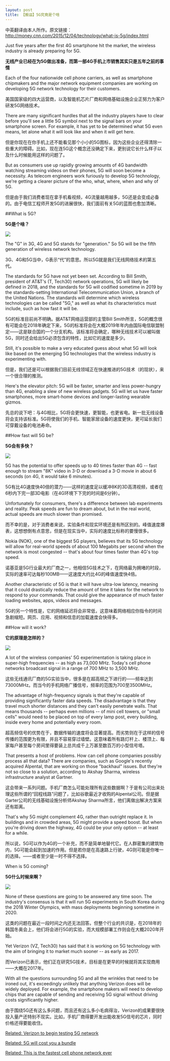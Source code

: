 ```yaml
---
layout: post
title: 【搬运】5G究竟是个啥
---
```


中英翻译由本人所作。原文链接：<http://money.cnn.com/2015/12/04/technology/what-is-5g/index.html>

<p class=lead>Just five years after the first 4G smartphone hit the market, the wireless industry is already preparing for 5G.</p>

**无线产业已经在为5G做出准备，而第一部4G手机上市销售其实只是五年之前的事情**

Each of the four nationwide cell phone carriers, as well as smartphone chipmakers and the major network equipment companies are working on developing 5G network technology for their customers.

美国国家级的四大运营商，以及智能机芯片厂商和网络基础设施企业正努力为客户研发5G网络技术。

There are many significant hurdles that all the industry players have to clear before you'll see a little 5G symbol next to the signal bars on your smartphone screen. For example, it has yet to be determined what 5G even means, let alone what it will look like and when it will get here.

但是你现在在你手机上还不能看见那个小小的5G图标，因为这些企业还得清除一些重大的障碍。比如，现在连5G这个概念还没确定下来，更别说它长什么样子以及什么时候能用这样的问题了。

But as consumers use up rapidly growing amounts of 4G bandwidth watching streaming videos on their phones, 5G will soon become a necessity. As telecom engineers work furiously to develop 5G technology, we're getting a clearer picture of the who, what, where, when and why of 5G.

但是由于我们消费者现在拿手机看视频，4G流量越用越多，5G还是会变成必备的。由于电信工程师开发5G的进展很快，我们面前有关5G的蓝图也愈加清晰。

##What is 5G?

**5G是个啥？**

![](http://i2.cdn.turner.com/money/dam/assets/150518144020-5g-wireless-table-780x439.jpg)

The "G" in 3G, 4G and 5G stands for "generation." So 5G will be the fifth generation of wireless network technology.

3G、4G和5G当中，G表示“代”的意思。所以5G就是我们无线网络技术的第五代。

The standards for 5G have not yet been set. According to Bill Smith, president of AT&T's (T, Tech30) network operations, 5G will likely be defined in 2018, and the standards for 5G will codified sometime in 2019 by the standards-setting International Telecommunication Union, a branch of the United Nations. The standards will determine which wireless technologies can be called "5G," as well as what its characteristics must include, such as how fast it will be.

5G的标准目前尚不明确。据AT&T网络运营部的主管Bill Smith所言，5G的概念很有可能会在2018年确定下来，5G的标准将会在大概2019年年内由国际电信联盟制定——这是联合国的一个分支机构。该标准将会确定，哪种无线技术可以被叫做5G，同时还会给出5G必须包含的特性，比如它的速度是多少。

Still, it's possible to make a very educated guess about what 5G will look like based on the emerging 5G technologies that the wireless industry is experimenting with.

但是，我们还是可以根据我们目前无线领域正在快速推进的5G技术（的现状），来一个很合理的推测。

Here's the elevator pitch: 5G will be faster, smarter and less power-hungry than 4G, enabling a slew of new wireless gadgets. 5G will let us have faster smartphones, more smart-home devices and longer-lasting wearable gizmos.

先总的说下吧：与4G相比，5G将会更快速，更智能，也更省电。新一批无线设备将会支持该标准。5G将使我们的手机、智能家居设备的速度更快，更可延长我们可穿戴设备的电池寿命。

##How fast will 5G be?

**5G会有多快？**

![](http://i2.cdn.turner.com/money/dam/assets/150908113155-4g-vs-5g-780x439.jpg)

5G has the potential to offer speeds up to 40 times faster than 4G -- fast enough to stream "8K" video in 3-D or download a 3-D movie in about 6 seconds (on 4G, it would take 6 minutes).

5G有比4G速度快40倍的潜力——这样的速度足以缓冲8K的3D高清视频，或者在6秒内下完一部3D电影（在4G环境下下完的时间是6分钟）。

Unfortunately for consumers, there's a difference between lab experiments and reality. Peak speeds are fun to dream about, but in the real world, actual speeds are much slower than promised.

而不幸的是，对于消费者来说，实验条件和现实环境还是有所区别的。峰值速度爆表，这想想倒有点意思，但是在现实当中，实际的速度比标称的要慢很多。

Nokia (NOK), one of the biggest 5G players, believes that its 5G technology will allow for real-world speeds of about 100 Megabits per second when the network is most congested -- that's about four times faster than 4G's top speed.

诺基亚是5G行业最大的厂商之一，他相信5G技术之下，在网络最为拥堵的时段，实际的速率可达每秒100MB——这速度大约比4G的峰值速度快4倍。

Another characteristic of 5G is that it will have ultra-low latency, meaning that it could drastically reduce the amount of time it takes for the network to respond to your commands. That could give the appearance of much faster loading websites, apps, videos and messages.

5G的另一个特性是，它的网络延迟将会非常低，这意味着网络相应你指令的时间急剧缩短。网页、应用、视频和信息的加载速度会快得多。

##How will it work?

**它的原理是怎样的？**

![](http://i2.cdn.turner.com/money/dam/assets/150318122744-cell-tower-780x439.jpg)

A lot of the wireless companies' 5G experimentation is taking place in super-high frequencies -- as high as 73,000 MHz. Today's cell phone networks broadcast signal in a range of 700 MHz to 3,500 MHz.

这些无线通讯厂商的5G实验当中，很多是在超高频之下进行的——频率达到73000MHz。而当今的手机网络广播信号，频率的范围为700至3500MHz。

The advantage of high-frequency signals is that they're capable of providing significantly faster data speeds. The disadvantage is that they travel much shorter distances and they can't easily penetrate walls. That means thousands -- perhaps even millions -- of mini cell towers, or "small cells" would need to be placed on top of every lamp post, every building, inside every home and potentially every room.

超高频信号的优势在于，数据传输的速度将会显著提高。而劣势则在于这样的信号传播的范围更为有限，并且不容易穿过墙壁。这意味着所有路灯杆上、楼顶上、每家每户甚至每个房间里得要装上总共成千上万甚至数百万的小型信号塔。

That presents a host of problems. How can cell phone companies possibly process all that data? There are companies, such as Google's recently acquired Alpental, that are working on those "backhaul" issues. But they're not so close to a solution, according to Akshay Sharma, wireless infrastructure analyst at Gartner.

这会带来一系列问题。手机厂商怎么可能处理所有这些数据啊？于是有公司出来处理这些所谓的“回程线路”问题了，比如谷歌最近才收购的Alpental公司。但是据Garter公司的无线基础设施分析师Akshay Sharma所言，他们离做出解决方案来还有距离。

That's why 5G might complement 4G, rather than outright replace it. In buildings and in crowded areas, 5G might provide a speed boost. But when you're driving down the highway, 4G could be your only option -- at least for a while.

所以说，5G可以作为4G的一个补充，而不是简单地替代它。在人群密集的建筑物内，5G可能会起到加速的作用。但是若你是在高速路上行驶，4G则可能是你唯一的选择。——或者至少是一时不得不选择。

When is 5G coming?

**5G什么时候来啊？**

![](http://i2.cdn.turner.com/money/dam/assets/151204122447-5g-780x439.jpg)

None of these questions are going to be answered any time soon. The industry's consensus is that it will run 5G experiments in South Korea during the 2018 Winter Olympics, with mass deployments beginning sometime in 2020.

这类的问题在最近一段时间之内还无法回答。但整个行业的共识是，在2018年的韩国冬奥会上，他们将会进行5G的实验，而大规模部署工作则会在大概2020年开始。

Yet Verizon (VZ, Tech30) has said that it is working on 5G technology with the aim of bringing it to market much sooner -- as early as 2017.

而Verizon已表示，他们正在研究5G技术，目标是在更早的时候就将其实现商用——大概在2017年。

With all the questions surrounding 5G and all the wrinkles that need to be ironed out, it's exceedingly unlikely that anything Verizon does will be widely deployed. For example, the smartphone makers will need to develop chips that are capable of sending and receiving 5G signal without driving costs significantly higher.

由于围绕5G还有这么多问题，而且还有这么多小毛病得治，Verizon的成果要很快投入量产还特别不现实。比如，手机厂商得要开发出能收发5G信号的芯片，同时价格还得要能收住。

[Related: Verizon to begin testing 5G network](http://money.cnn.com/2015/09/08/technology/verizon-5g/?iid=EL)

[Related: 5G will cost you a bundle](http://money.cnn.com/2015/05/18/technology/5g-cost-wireless-data/?iid=EL)

[Related: This is the fastest cell phone network ever](http://money.cnn.com/2015/04/08/technology/nokia-5g-cell-phone-network/?iid=EL)
